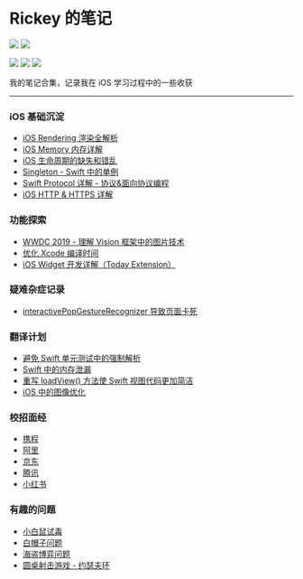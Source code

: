 # Rickey 的笔记

<p>
<a href="https://juejin.im/user/59c0ede76fb9a00a3d134e0b/posts"><img src="https://img.shields.io/badge/%E6%8E%98%E9%87%91-RickeyBoy-RGB(0%2C%20109%2C%20250)"></a>
<a href="https://xiaozhuanlan.com/u/rickeyboy"><img src="https://img.shields.io/badge/%E5%B0%8F%E4%B8%93%E6%A0%8F-RickeyBoy-RGB(255%2C112%2C91)"></a>
</p>

<p>
<img src="https://img.shields.io/badge/platform-iOS-ff69b4.svg">
<img src="https://img.shields.io/badge/language-Swift-orange.svg">
<img src="https://img.shields.io/badge/language-Objective--C-blue.svg">
</p>

我的笔记合集，记录我在 iOS 学习过程中的一些收获

-------

### iOS 基础沉淀

- [iOS Rendering 渲染全解析](https://github.com/RickeyBoy/Rickey-iOS-Notes/blob/master/笔记/iOS%20Rendering.md)
- [iOS Memory 内存详解](https://github.com/RickeyBoy/Rickey-iOS-Notes/blob/master/笔记/iOS%20Memory.md)
- [iOS 生命周期的缺失和错乱](https://github.com/RickeyBoy/Rickey-iOS-Notes/blob/master/笔记/iOS%20生命周期的缺失和错乱.md)
- [Singleton - Swift 中的单例](https://github.com/RickeyBoy/Rickey-iOS-Notes/blob/master/%E7%AC%94%E8%AE%B0/Singleton%20-%20Swift%20%E4%B8%AD%E7%9A%84%E5%8D%95%E4%BE%8B.md)
- [Swift Protocol 详解 - 协议&面向协议编程](https://github.com/RickeyBoy/Rickey-iOS-Notes/blob/master/%E7%AC%94%E8%AE%B0/Swift%20Protocol%20%E8%AF%A6%E8%A7%A3%20-%20%E5%8D%8F%E8%AE%AE%26%E9%9D%A2%E5%90%91%E5%8D%8F%E8%AE%AE%E7%BC%96%E7%A8%8B.md)
- [iOS HTTP & HTTPS 详解](https://github.com/RickeyBoy/Rickey-iOS-Notes/blob/master/%E7%AC%94%E8%AE%B0/iOS%20HTTP%20%26%20HTTPS%20%E8%AF%A6%E8%A7%A3.md)

### 功能探索

- [WWDC 2019 - 理解 Vision 框架中的图片技术](https://github.com/RickeyBoy/Rickey-iOS-Notes/blob/master/%E7%AC%94%E8%AE%B0/%E7%90%86%E8%A7%A3%20Vision%20%E6%A1%86%E6%9E%B6%E4%B8%AD%E7%9A%84%E5%9B%BE%E7%89%87%E6%8A%80%E6%9C%AF.md)
- [优化 Xcode 编译时间](https://github.com/RickeyBoy/Rickey-iOS-Notes/blob/master/%E7%AC%94%E8%AE%B0/%E4%BC%98%E5%8C%96%20Xcode%20%E7%BC%96%E8%AF%91%E6%95%88%E7%8E%87.md)
- [iOS Widget 开发详解（Today Extension）](https://github.com/RickeyBoy/Rickey-iOS-Notes/blob/master/笔记/iOS%20Widget%20开发详解（Today%20Extension）.md)

### 疑难杂症记录

- [interactivePopGestureRecognizer 导致页面卡死](https://github.com/RickeyBoy/Rickey-iOS-Notes/blob/master/笔记/interactivePopGestureRecognizer%20导致页面卡死.md)

### 翻译计划

- [避免 Swift 单元测试中的强制解析](https://github.com/RickeyBoy/Rickey-iOS-Notes/blob/master/Notes/Translation/%5B译%5D%20避免%20Swift%20单元测试中的强制解析.md)
- [Swift 中的内存泄漏](https://github.com/RickeyBoy/Rickey-iOS-Notes/blob/master/Notes/Translation/%5B译%5D%20Swift%20中的内存泄漏.md)
- [重写 loadView() 方法使 Swift 视图代码更加简洁](https://github.com/RickeyBoy/Rickey-iOS-Notes/blob/master/Notes/Translation/%5B译%5D%20重写%20loadView()%20方法使%20Swift%20视图代码更加简洁.md)
- [iOS 中的图像优化](https://github.com/RickeyBoy/Rickey-iOS-Notes/blob/master/Notes/Translation/%5B译%5D%20iOS%20中的图像优化.md)

### 校招面经

- [携程](https://github.com/RickeyBoy/Rickey-iOS-Notes/blob/master/Notes/Interviews/携程面试题.md)
- [阿里](https://github.com/RickeyBoy/Rickey-iOS-Notes/blob/master/Notes/Interviews/阿里巴巴面试题.md)
- [京东](https://github.com/RickeyBoy/Rickey-iOS-Notes/blob/master/Notes/Interviews/京东面试题.md)
- [腾讯](https://github.com/RickeyBoy/Rickey-iOS-Notes/blob/master/Notes/Interviews/腾讯面试题.md)
- [小红书](https://github.com/RickeyBoy/Rickey-iOS-Notes/blob/master/Notes/Interviews/小红书面试题.md)

### 有趣的问题

- [小白鼠试毒](https://github.com/RickeyBoy/Rickey-iOS-Notes/blob/master/Notes/Games/小白鼠试毒%20PDF%20版.pdf)
- [白帽子问题](https://github.com/RickeyBoy/Rickey-iOS-Notes/blob/master/Notes/Games/白帽子问题.md)
- [海盗博弈问题](https://github.com/RickeyBoy/Rickey-iOS-Notes/blob/master/Notes/Games/海盗博弈问题.md)
- [圆桌射击游戏 - 约瑟夫环](https://github.com/RickeyBoy/Rickey-iOS-Notes/blob/master/Notes/Games/圆桌射击游戏%20PDF%20版.pdf)
